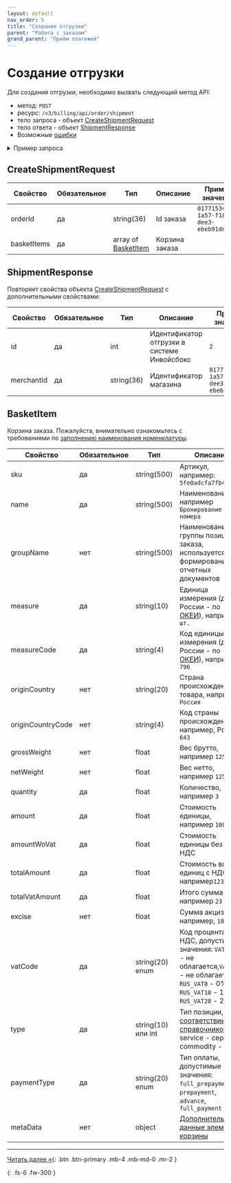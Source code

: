 ```yaml
---
layout: default
nav_order: 5
title: "Создание отгрузки"
parent: "Работа с заказом"
grand_parent: "Приём платежей"
---
```


# Создание отгрузки

Для создания отгрузки, необходимо вызвать следующий метод API:

- метод: `POST`
- ресурс: `/v3/billing/api/order/shipment`
- тело запроса - объект [CreateShipmentRequest](#createshipmentrequest)
- тело ответа - объект [ShipmentResponse](#shipmentresponse)
- Возможные [ошибки](/docs/dictionary/error/)

<details>
  <summary>Пример запроса</summary>
<section markdown="1">
``` json
POST /v3/billing/api/order/shipment
Authorization: Bearer b37c4c689295904ed21eee5d9a48d42e
Content-Type: application/json
Accept: application/json
{
    "orderId": "0187c6db-1637-c1ca-bef7-f6706799c41e",
    "basketItems": [
        {
            "sku": "01GZ3DP5HADMSBAXRKVCES5FJX",
            "name": "iPhone 5s",
            "measure": "шт",
            "measureCode": "796",
            "originCountry": "Россия",
            "originCountryCode": "643",
            "grossWeight": 1010.55,
            "netWeight": 1000.66,
            "quantity": 1,
            "amount": 123.96,
            "amountWoVat": 103.3,
            "totalAmount": 123.96,
            "totalVatAmount": 20.66,
            "vatCode": "RUS_VAT20",
            "type": "commodity",
            "paymentType": "full_prepayment"
        }
    ]
}
```
</section>
</details>

## CreateShipmentRequest

| Свойство    | Обязательное | Тип                                | Описание       | Пример значения                        |
|-------------|--------------|------------------------------------|----------------|----------------------------------------|
| orderId     | да           | string(36)                         | Id заказа      | `01771534-1a57-f184-dee3-ebeb91dded75` |
| basketItems | да           | array of [BasketItem](#basketitem) | Корзина заказа |                                        |

## ShipmentResponse

Повторяет свойства объекта [CreateShipmentRequest](#createshipmentrequest) с дополнительными свойствами:

| Свойство   | Обязательное | Тип        | Описание                                    | Пример значения                         |
|------------|--------------|------------|---------------------------------------------|-----------------------------------------|
| id         | да           | int        | Идентификатор отгрузки в системе Инвойсбокс | `2`                                     |
| merchantId | да           | string(36) | Идентификатор магазина                      | `01771534-1a57-f184-dee3-ebeb91dded76 ` |

## BasketItem

Корзина заказа. Пожалуйста, внимательно ознакомьтесь с требованиями по [заполнению наименования номенклатуры](/docs/merchant/fz54).

| Свойство          | Обязательное | Тип                | Описание                                                                                                                                          |
|-------------------|--------------|--------------------|---------------------------------------------------------------------------------------------------------------------------------------------------|
| sku               | да           | string(500)        | Артикул, например: `5fe0adcfa7fb4`                                                                                                                |
| name              | да           | string(500)        | Наименование, например `Бронирование номера`                                                                                                      |
| groupName         | нет          | string(500)        | Наименование группы позиций заказа, используется для формирования отчетных документов                                                             |
| measure           | да           | string(10)         | Единица измерения (для России - по [ОКЕИ](/docs/dictionary/okei/)), например `шт.`                                                                |
| measureCode       | да           | string(4)          | Код единицы измерения (для России - по [ОКЕИ](/docs/dictionary/okei/)), например `796`                                                            |
| originCountry     | нет          | string(20)         | Страна происхождения товара, например, `Россия`                                                                                                   |
| originCountryCode | нет          | string(4)          | Код страны происхождения, например, Россия `643`                                                                                                  |
| grossWeight       | нет          | float              | Вес брутто, например `125.45`                                                                                                                     |
| netWeight         | нет          | float              | Вес нетто, например `125.45`                                                                                                                      |
| quantity          | да           | float              | Количество, например `3`                                                                                                                          |
| amount            | да           | float              | Стоимость единицы, например `100.55`                                                                                                              |
| amountWoVat       | да           | float              | Стоимость единицы без учета НДС                                                                                                                   |
| totalAmount       | да           | float              | Стоимость всех единиц с НДС, например`123.55`                                                                                                     |
| totalVatAmount    | да           | float              | Итого сумма НДС, например `23`                                                                                                                    |
| excise            | нет          | float              | Сумма акциза, например, `10.00`                                                                                                                   |
| vatCode           | да           | string(20) enum    | Код процента НДС, допустимые значения: `VATNONE` - не облагается,`VATNONE` - не облагается, `RUS_VAT0` - 0%, `RUS_VAT10` - 10%, `RUS_VAT20` - 20% |
| type              | да           | string(10) или int | Тип позиции, [в соответствии со справочником](/docs/dictionary/tag1212) или service - сервис, commodity - товар                                   |
| paymentType       | да           | string(20) enum    | Тип оплаты, допустимые значения: `full_prepayment`, `prepayment`, `advance`, `full_payment`                                                       |
| metaData          | нет          | object             | [Дополнительные данные элемента корзины](/docs/merchant/order/metadata/)                                                                                   |


---
[Читать далее &raquo;](/docs/merchant/order/shipment_get){: .btn .btn-primary .mb-4 .mb-md-0 .mr-2 }

{: .fs-6 .fw-300 }

